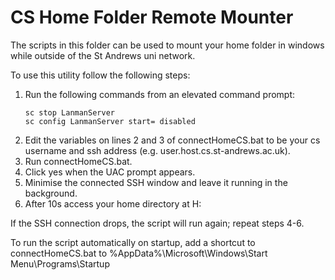 # CS Home Folder Remote Mounter
The scripts in this folder can be used to mount your home folder in windows while outside of the St Andrews uni network.

To use this utility follow the following steps:
1. Run the following commands from an elevated command prompt:
   ```
   sc stop LanmanServer
   sc config LanmanServer start= disabled
   ```
2. Edit the variables on lines 2 and 3 of connectHomeCS.bat to be your cs username and ssh address (e.g. user.host.cs.st-andrews.ac.uk).
3. Run connectHomeCS.bat.
4. Click yes when the UAC prompt appears.
5. Minimise the connected SSH window and leave it running in the background.
6. After 10s access your home directory at H:

If the SSH connection drops, the script will run again; repeat steps 4-6.

To run the script automatically on startup, add a shortcut to connectHomeCS.bat to %AppData%\Microsoft\Windows\Start Menu\Programs\Startup